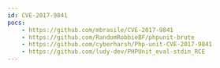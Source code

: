 ```yaml
---
id: CVE-2017-9841
pocs:
    - https://github.com/mbrasile/CVE-2017-9841
    - https://github.com/RandomRobbieBF/phpunit-brute
    - https://github.com/cyberharsh/Php-unit-CVE-2017-9841
    - https://github.com/ludy-dev/PHPUnit_eval-stdin_RCE
---
```

